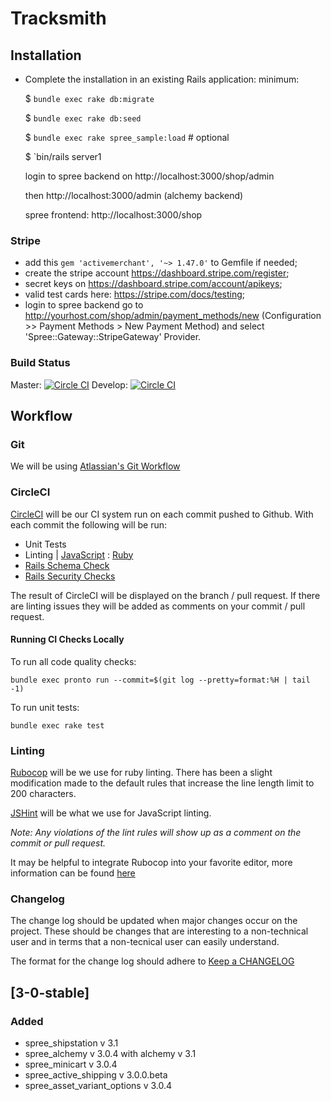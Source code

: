 # Tracksmith

## Installation


- Complete the installation in an existing Rails application:
  minimum:

  $ `bundle exec rake db:migrate`

  $ `bundle exec rake db:seed`

  $ `bundle exec rake spree_sample:load` # optional

  $ `bin/rails server1

  login to spree backend on http://localhost:3000/shop/admin

  then http://localhost:3000/admin (alchemy backend)

  spree frontend: http://localhost:3000/shop


### Stripe
- add this `gem 'activemerchant', '~> 1.47.0'` to Gemfile if needed;
- create the stripe account https://dashboard.stripe.com/register;
- secret keys on https://dashboard.stripe.com/account/apikeys;
- valid test cards here: https://stripe.com/docs/testing;
- login to spree backend go to http://yourhost.com/shop/admin/payment_methods/new (Configuration >> Payment Methods > New Payment Method) and select 'Spree::Gateway::StripeGateway' Provider.


### Build Status
Master: [![Circle CI](https://circleci.com/gh/tracksmith/track_v2/tree/master.svg?style=svg&circle-token=b3b3407b0213ca2407b0332de02d86e20a0b382a)](https://circleci.com/gh/tracksmith/track_v2/tree/master) Develop: [![Circle CI](https://circleci.com/gh/tracksmith/track_v2/tree/develop.svg?style=svg&circle-token=b3b3407b0213ca2407b0332de02d86e20a0b382a)](https://circleci.com/gh/tracksmith/track_v2/tree/develop)

## Workflow

### Git
We will be using [Atlassian's Git Workflow](https://www.atlassian.com/git/tutorials/comparing-workflows/gitflow-workflow)

### CircleCI
[CircleCI](https://circleci.com/gh/tracksmith/track_v2) will be our CI system run on each commit pushed to Github.
With each commit the following will be run:
- Unit Tests
- Linting | [JavaScript](http://jshint.com) : [Ruby](https://github.com/bbatsov/rubocop)
- [Rails Schema Check](https://github.com/raimondasv/pronto-rails_schema)
- [Rails Security Checks](https://github.com/presidentbeef/brakeman)

The result of CircleCI will be displayed on the branch / pull request. If there are linting issues they will be added as comments on your commit / pull request.

#### Running CI Checks Locally

To run all code quality checks:

`bundle exec pronto run --commit=$(git log --pretty=format:%H | tail -1)`

To run unit tests:

`bundle exec rake test`

### Linting
[Rubocop](https://github.com/bbatsov/rubocop) will be we use for ruby linting. There has been a slight modification made to the default rules
that increase the line length limit to 200 characters.

[JSHint](http://jshint.com) will be what we use for JavaScript linting.

 *Note: Any violations of the lint rules will show up as a comment on the commit or pull request.*

It may be helpful to integrate Rubocop into your favorite editor, more information can be found [here](https://github.com/bbatsov/rubocop)

### Changelog

The change log should be updated when major changes occur on the project. These should be
changes that are interesting to a non-technical user and in terms that a non-tecnical user can easily understand.

The format for the change log should adhere to [Keep a CHANGELOG](http://keepachangelog.com)

## [3-0-stable]
### Added
- spree_shipstation v 3.1
- spree_alchemy v 3.0.4 with alchemy v 3.1
- spree_minicart v 3.0.4
- spree_active_shipping v 3.0.0.beta
- spree_asset_variant_options v 3.0.4

